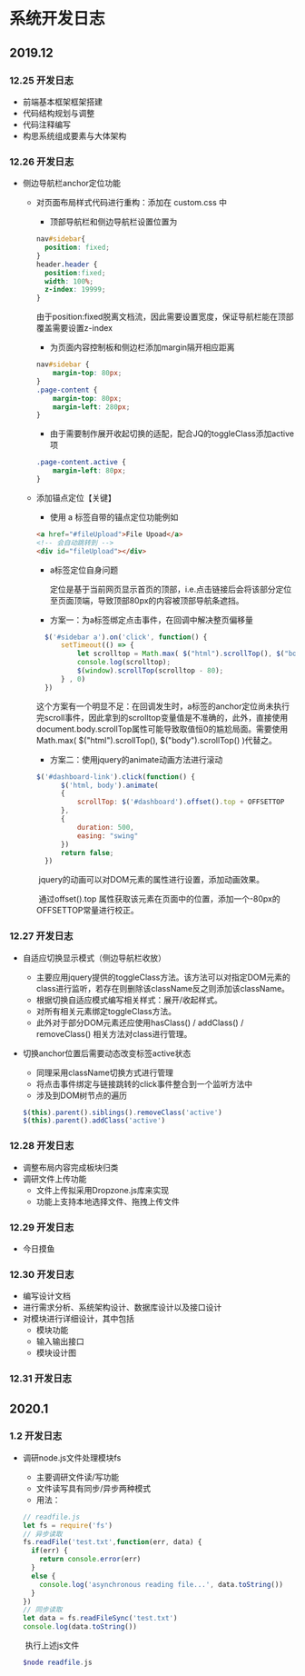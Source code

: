 # 系统开发日志

## 2019.12

### 12.25 开发日志

- 前端基本框架框架搭建
- 代码结构规划与调整
- 代码注释编写
- 构思系统组成要素与大体架构

### 12.26 开发日志

- 侧边导航栏anchor定位功能

  - 对页面布局样式代码进行重构：添加在 custom.css 中

    - 顶部导航栏和侧边导航栏设置位置为

    ```css
    nav#sidebar{
      position: fixed;
    }
    header.header {
      position:fixed;
      width: 100%;
      z-index: 19999;
    }
    ```

    ​		由于position:fixed脱离文档流，因此需要设置宽度，保证导航栏能在顶部覆盖需要设置z-index

    - 为页面内容控制板和侧边栏添加margin隔开相应距离

    ```css
    nav#sidebar {
    	margin-top: 80px;
    }
    .page-content {
    	margin-top: 80px;
    	margin-left: 280px;
    }
    ```

    - 由于需要制作展开收起切换的适配，配合JQ的toggleClass添加active项

    ```css
    .page-content.active {
    	margin-left: 80px;
    }
    ```

  - 添加锚点定位【关键】

    - 使用 a 标签自带的锚点定位功能例如

    ```html
    <a href="#fileUpload">File Upoad</a>
    <!-- 会自动跳转到 -->
    <div id="fileUpload"></div>
    ```

    - a标签定位自身问题

      定位是基于当前网页显示首页的顶部，i.e.点击链接后会将该部分定位至页面顶端，导致顶部80px的内容被顶部导航条遮挡。

    - 方案一：为a标签绑定点击事件，在回调中解决整页偏移量

    ```javascript
      $('#sidebar a').on('click', function() {
          setTimeout(() => {
              let scrolltop = Math.max( $("html").scrollTop(), $("body").scrollTop() );
              console.log(scrolltop);
              $(window).scrollTop(scrolltop - 80);
          } , 0)
      })
    ```

    ​		这个方案有一个明显不足：在回调发生时，a标签的anchor定位尚未执行完scroll事件，因此拿到的scrolltop变量值是不准确的，此外，直接使用document.body.scrollTop属性可能导致取值恒0的尴尬局面。需要使用Math.max( \$("html").scrollTop(), $("body").scrollTop() )代替之。

    - 方案二：使用jquery的animate动画方法进行滚动

    ```javascript
    $('#dashboard-link').click(function() {
          $('html, body').animate(
          {
              scrollTop: $('#dashboard').offset().top + OFFSETTOP
          },
          {
              duration: 500,
              easing: "swing"
          })
          return false;
      })
    ```

    ​		jquery的动画可以对DOM元素的属性进行设置，添加动画效果。

    ​		通过offset().top 属性获取该元素在页面中的位置，添加一个-80px的OFFSETTOP常量进行校正。

### 12.27 开发日志

- 自适应切换显示模式（侧边导航栏收放）

  - 主要应用jquery提供的toggleClass方法。该方法可以对指定DOM元素的class进行监听，若存在则删除该className反之则添加该className。
  - 根据切换自适应模式编写相关样式：展开/收起样式。
  - 对所有相关元素绑定toggleClass方法。
  - 此外对于部分DOM元素还应使用hasClass() / addClass() / removeClass() 相关方法对class进行管理。

- 切换anchor位置后需要动态改变标签active状态

  - 同理采用className切换方式进行管理
  - 将点击事件绑定与链接跳转的click事件整合到一个监听方法中
  - 涉及到DOM树节点的遍历

  ```javascript
  $(this).parent().siblings().removeClass('active')
  $(this).parent().addClass('active')
  ```


### 12.28 开发日志

- 调整布局内容完成板块归类
- 调研文件上传功能
  - 文件上传拟采用Dropzone.js库来实现
  - 功能上支持本地选择文件、拖拽上传文件

### 12.29 开发日志

- 今日摸鱼

### 12.30 开发日志

- 编写设计文档
- 进行需求分析、系统架构设计、数据库设计以及接口设计
- 对模块进行详细设计，其中包括
  - 模块功能
  - 输入输出接口
  - 模块设计图

### 12.31 开发日志



## 2020.1

### 1.2 开发日志

- 调研node.js文件处理模块fs

  - 主要调研文件读/写功能
  - 文件读写具有同步/异步两种模式
  - 用法：

  ```js
  // readfile.js
  let fs = require('fs')
  // 异步读取
  fs.readFile('test.txt',function(err, data) {
    if(err) {
      return console.error(err)
    }
    else {
      console.log('asynchronous reading file...', data.toString())
    }
  })
  // 同步读取
  let data = fs.readFileSync('test.txt')
  console.log(data.toString())
  ```

  ​	  执行上述js文件

  ```php
  $node readfile.js
  ```

  





















